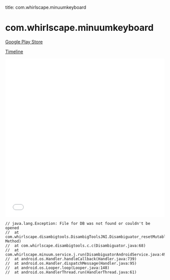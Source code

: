 title: com.whirlscape.minuumkeyboard

# com.whirlscape.minuumkeyboard

[Google Play Store](https://play.google.com/store/apps/details?id=com.whirlscape.minuumkeyboard)

[Timeline](./vis-timeline.html)

<iframe src="./vis-timeline.html" width="100%" height="500px" style="border:none;"></iframe>

```
// java.lang.Exception: File for DB was not found or couldn't be opened
// 	at com.whirlscape.disambigtools.DisambigToolsJNI.Disambiguator_resetMutable(Native Method)
// 	at com.whirlscape.disambigtools.c.c(Disambiguator.java:68)
// 	at com.whirlscape.minuum.service.j.run(DisambiguatorAndroidService.java:492)
// 	at android.os.Handler.handleCallback(Handler.java:739)
// 	at android.os.Handler.dispatchMessage(Handler.java:95)
// 	at android.os.Looper.loop(Looper.java:148)
// 	at android.os.HandlerThread.run(HandlerThread.java:61)

```



